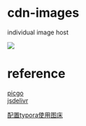 # cdn-images
individual image host

<img src='https://img.shields.io/github/license/chenkq7/cdn-images'>



# reference
[picgo](https://github.com/PicGo/PicGo-Core)  
[jsdelivr](https://www.jsdelivr.com/?docs=gh) 

[配置typora使用图床](https://www.cnblogs.com/xiaowj/p/13934555.html)
